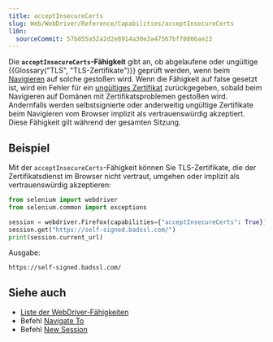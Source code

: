 ```yaml
---
title: acceptInsecureCerts
slug: Web/WebDriver/Reference/Capabilities/acceptInsecureCerts
l10n:
  sourceCommit: 57b855a52a2d2e8914a30e3a47567bff0806ae23
---
```


Die **`acceptInsecureCerts`-Fähigkeit** gibt an, ob abgelaufene oder ungültige {{Glossary("TLS", "TLS-Zertifikate")}} geprüft werden, wenn beim [Navigieren](/de/docs/Web/WebDriver/Commands/NavigateTo) auf solche gestoßen wird. Wenn die Fähigkeit auf false gesetzt ist, wird ein Fehler für ein [ungültiges Zertifikat](/de/docs/Web/WebDriver/Reference/Errors/InsecureCertificate) zurückgegeben, sobald beim Navigieren auf Domänen mit Zertifikatsproblemen gestoßen wird. Andernfalls werden selbstsignierte oder anderweitig ungültige Zertifikate beim Navigieren vom Browser implizit als vertrauenswürdig akzeptiert. Diese Fähigkeit gilt während der gesamten Sitzung.

## Beispiel

Mit der `acceptInsecureCerts`-Fähigkeit können Sie TLS-Zertifikate, die der Zertifikatsdienst im Browser nicht vertraut, umgehen oder implizit als vertrauenswürdig akzeptieren:

```python
from selenium import webdriver
from selenium.common import exceptions

session = webdriver.Firefox(capabilities={"acceptInsecureCerts": True})
session.get("https://self-signed.badssl.com/")
print(session.current_url)
```

Ausgabe:

```url
https://self-signed.badssl.com/
```

## Siehe auch

- [Liste der WebDriver-Fähigkeiten](/de/docs/Web/WebDriver/Reference/Capabilities)
- Befehl [Navigate To](/de/docs/Web/WebDriver/Commands/NavigateTo)
- Befehl [New Session](/de/docs/Web/WebDriver/Commands/NewSession)
